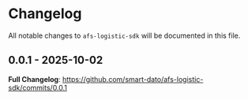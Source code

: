 # Changelog

All notable changes to `afs-logistic-sdk` will be documented in this file.

## 0.0.1 - 2025-10-02

**Full Changelog**: https://github.com/smart-dato/afs-logistic-sdk/commits/0.0.1
